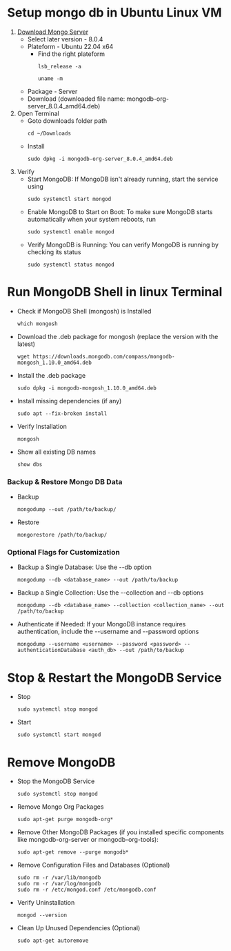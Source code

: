 # Setup mongo db in Ubuntu Linux VM

1. [Download Mongo Server](https://www.mongodb.com/try/download/community)
   - Select later version - 8.0.4
   - Plateform - Ubuntu 22.04 x64
     - Find the right plateform
        ```
        lsb_release -a
        ```
        ```
        uname -m
        ```
   - Package - Server
   - Download (downloaded file name: mongodb-org-server_8.0.4_amd64.deb)
2. Open Terminal
   - Goto downloads folder path
        ```
        cd ~/Downloads
        ```
   - Install
        ```
        sudo dpkg -i mongodb-org-server_8.0.4_amd64.deb
        ```
3. Verify
   - Start MongoDB: If MongoDB isn't already running, start the service using
        ```
        sudo systemctl start mongod
        ```
   - Enable MongoDB to Start on Boot: To make sure MongoDB starts automatically when your system reboots, run
        ```
        sudo systemctl enable mongod
        ```
   - Verify MongoDB is Running: You can verify MongoDB is running by checking its status
        ```
        sudo systemctl status mongod
        ```

# Run MongoDB Shell in linux Terminal
-  Check if MongoDB Shell (mongosh) is Installed
    ```
    which mongosh
    ```
-  Download the .deb package for mongosh (replace the version with the latest)
    ```
    wget https://downloads.mongodb.com/compass/mongodb-mongosh_1.10.0_amd64.deb
    ```
-  Install the .deb package
    ```
    sudo dpkg -i mongodb-mongosh_1.10.0_amd64.deb
    ```
-  Install missing dependencies (if any)
    ```
    sudo apt --fix-broken install
    ```
-  Verify Installation
    ```
    mongosh
    ```
-  Show all existing DB names
    ```
    show dbs
    ```




### Backup & Restore Mongo DB Data
   - Backup
        ```
        mongodump --out /path/to/backup/
        ```
   - Restore
        ```
        mongorestore /path/to/backup/
        ```

### Optional Flags for Customization
   - Backup a Single Database: Use the --db option
        ```
        mongodump --db <database_name> --out /path/to/backup
        ```
   - Backup a Single Collection: Use the --collection and --db options
        ```
        mongodump --db <database_name> --collection <collection_name> --out /path/to/backup
        ```
   - Authenticate if Needed: If your MongoDB instance requires authentication, include the --username and --password options
        ```
        mongodump --username <username> --password <password> --authenticationDatabase <auth_db> --out /path/to/backup
        ```

# Stop & Restart the MongoDB Service
   - Stop
        ```
        sudo systemctl stop mongod
        ```
   - Start
        ```
        sudo systemctl start mongod
        ```

# Remove MongoDB
   - Stop the MongoDB Service
        ```
        sudo systemctl stop mongod
        ```
   - Remove Mongo Org Packages
        ```
        sudo apt-get purge mongodb-org*
        ```
   - Remove Other MongoDB Packages (if you installed specific components like mongodb-org-server or mongodb-org-tools):
        ```
        sudo apt-get remove --purge mongodb*
        ```
   - Remove Configuration Files and Databases (Optional)
        ```
        sudo rm -r /var/lib/mongodb
        sudo rm -r /var/log/mongodb
        sudo rm -r /etc/mongod.conf /etc/mongodb.conf
        ```
   - Verify Uninstallation
        ```
        mongod --version
        ```
   - Clean Up Unused Dependencies (Optional)
        ```
        sudo apt-get autoremove
        ```
